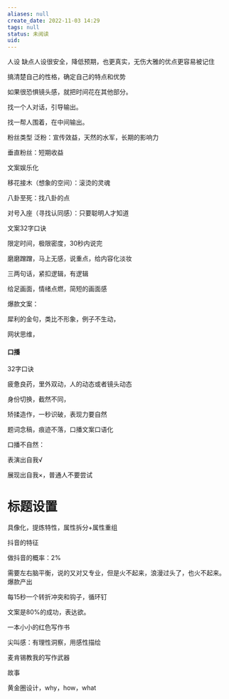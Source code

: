 ```yaml
---
aliases: null
create_date: 2022-11-03 14:29
tags: null
status: 未阅读 
uid: 
---
```

人设
缺点人设很安全，降低预期，也更真实，无伤大雅的优点更容易被记住

搞清楚自己的性格，确定自己的特点和优势

如果很恐惧镜头感，就把时间花在其他部分。

找一个人对话，引导输出。

找一帮人围着，在中间输出。

粉丝类型
泛粉：宣传效益，天然的水军，长期的影响力

垂直粉丝：短期收益

文案娱乐化

移花接木（想象的空间）：滚烫的灵魂

八卦至死：找八卦的点

对号入座（寻找认同感）：只要聪明人才知道

文案32字口诀

限定时间，极限密度，30秒内说完

磨磨蹭蹭，马上无感，说重点，给内容化淡妆

三两句话，紧扣逻辑，有逻辑

给足画面，情绪点燃，简短的画面感

爆款文案：

犀利的金句，类比不形象，例子不生动，

网状思维，

#### 口播

32字口诀

疲惫良药，里外双动，人的动态或者镜头动态

身份切换，截然不同，

矫揉造作，一秒识破，表现力要自然

题词念稿，痕迹不落，口播文案口语化

口播不自然：

表演出自我√

展现出自我×，普通人不要尝试

# 标题设置

具像化，提炼特性，属性拆分+属性重组

抖音的特征

做抖音的概率：2%

需要左右脑平衡，说的又对又专业，但是火不起来，浪漫过头了，也火不起来。
爆款产出

每15秒一个转折冲突和钩子，循环钉

文案是80%的成功，表达欲。

一本小小的红色写作书

尖叫感：有理性洞察，用感性描绘

麦肯锡教我的写作武器

故事

黄金圈设计，why，how，what